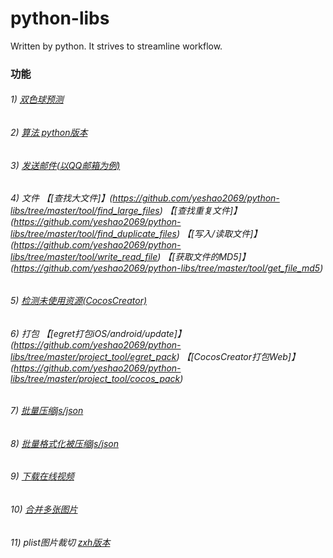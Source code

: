 # python-libs
Written by python. It strives to streamline workflow.

### 功能
###### 1) [双色球预测](https://github.com/yeshao2069/python-libs/tree/master/lottery)
###### 2) [算法 python版本](https://github.com/yeshao2069/python-libs/tree/master/algorithm)
###### 3) [发送邮件(以QQ邮箱为例)](https://github.com/yeshao2069/python-libs/tree/master/tool/send_email)
###### 4) 文件  【[查找大文件]】(https://github.com/yeshao2069/python-libs/tree/master/tool/find_large_files)  【[查找重复文件]】(https://github.com/yeshao2069/python-libs/tree/master/tool/find_duplicate_files)  【[写入/读取文件]】(https://github.com/yeshao2069/python-libs/tree/master/tool/write_read_file)  【[获取文件的MD5]】(https://github.com/yeshao2069/python-libs/tree/master/tool/get_file_md5)
###### 5) [检测未使用资源(CocosCreator)](https://github.com/yeshao2069/python-libs/tree/master/project_tool/cocos_unuse_image_check)
###### 6) 打包  【[egret打包iOS/android/update]】(https://github.com/yeshao2069/python-libs/tree/master/project_tool/egret_pack)  【[CocosCreator打包Web]】(https://github.com/yeshao2069/python-libs/tree/master/project_tool/cocos_pack)
###### 7) [批量压缩js/json](https://github.com/yeshao2069/python-libs/tree/master/tool/min_files)
###### 8) [批量格式化被压缩js/json](https://github.com/yeshao2069/python-libs/tree/master/tool/format_files)
###### 9) [下载在线视频](https://github.com/yeshao2069/python-libs/tree/master/tool/load_online_video)
###### 10) [合并多张图片](https://github.com/yeshao2069/python-libs/tree/master/tool/combine_image)
###### 11) plist图片裁切  [zxh版本](https://github.com/yeshao2069/python-libs/tree/master/tool/texturepacker_png_split/ver_zxh)